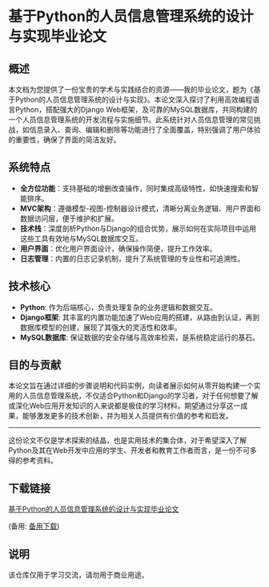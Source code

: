 # 基于Python的人员信息管理系统的设计与实现毕业论文

## 概述

本文档为您提供了一份宝贵的学术与实践结合的资源——我的毕业论文，题为《基于Python的人员信息管理系统的设计与实现》。本论文深入探讨了利用高效编程语言Python，搭配强大的Django Web框架，及可靠的MySQL数据库，共同构建的一个人员信息管理系统的开发流程与实施细节。此系统针对人员信息管理的常见挑战，如信息录入、查询、编辑和删除等功能进行了全面覆盖，特别强调了用户体验的重要性，确保了界面的简洁友好。

## 系统特点

- **全方位功能**：支持基础的增删改查操作，同时集成高级特性，如快速搜索和智能排序。
- **MVC架构**：遵循模型-视图-控制器设计模式，清晰分离业务逻辑、用户界面和数据访问层，便于维护和扩展。
- **技术栈**：深度剖析Python与Django的组合优势，展示如何在实际项目中运用这些工具有效地与MySQL数据库交互。
- **用户界面**：优化用户界面设计，确保操作简便，提升工作效率。
- **日志管理**：内置的日志记录机制，提升了系统管理的专业性和可追溯性。

## 技术核心

- **Python**: 作为后端核心，负责处理复杂的业务逻辑和数据交互。
- **Django框架**: 其丰富的内置功能加速了Web应用的搭建，从路由到认证，再到数据库模型的创建，展现了其强大的灵活性和效率。
- **MySQL数据库**: 保证数据的安全存储与高效率检索，是系统稳定运行的基石。

## 目的与贡献

本论文旨在通过详细的步骤说明和代码实例，向读者展示如何从零开始构建一个实用的人员信息管理系统，不仅适合Python和Django的学习者，对于任何想要了解或深化Web应用开发知识的人来说都是极佳的学习材料。期望通过分享这一成果，能够激发更多的技术创新，并为相关人员提供有价值的参考和启发。

---

这份论文不仅是学术探索的结晶，也是实用技术的集合体，对于希望深入了解Python及其在Web开发中应用的学生、开发者和教育工作者而言，是一份不可多得的参考资料。

## 下载链接
[基于Python的人员信息管理系统的设计与实现毕业论文](https://pan.quark.cn/s/812f809138a7) 

(备用: [备用下载](https://pan.baidu.com/s/1RLBv9S37dWK109VrxLfpnQ?pwd=1234))

## 说明

该仓库仅用于学习交流，请勿用于商业用途。
